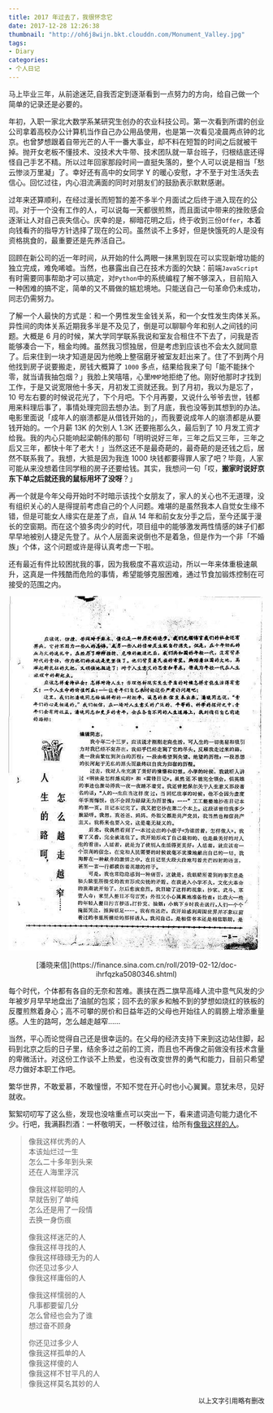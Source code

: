 ```yaml
---
title: 2017 年过去了，我很怀念它
date: 2017-12-28 12:26:38
thumbnail: "http://oh6j8wijn.bkt.clouddn.com/Monument_Valley.jpg"
tags:
- Diary
categories:
- 个人日记
---
```


马上毕业三年，从前途迷茫,自我否定到逐渐看到一点努力的方向，给自己做一个简单的记录还是必要的。

<!--more-->

年初，入职一家北大数学系某研究生创办的农业科技公司。第一次看到所谓的创业公司拿着高校办公计算机当作自己办公用品使用，也是第一次看见凌晨两点钟的北京。也曾梦想跟着自带光芒的人干一番大事业，却不料在短暂的时间之后就被干掉。抛开女老板不懂技术、没技术大牛带、技术团队就一草台班子，归根结底还得怪自己手艺不精。所以过年回家那段时间一直挺失落的，整个人可以说是相当「愁云惨淡万里凝」了。幸好还有高中的女同学 Y 的暖心安慰，才不至于对生活失去信心。回忆过往，内心泪流满面的同时对朋友们的鼓励表示默默感谢。

过年来还算顺利，在经过漫长而短暂的差不多半个月面试之后终于进入现在的公司。对于一个没有工作的人，可以说每一天都很煎熬，而且面试中带来的挫败感会逐渐让人对自己丧失信心。庆幸的是，柳暗花明之后，终于收到三份`Offer`，本着向钱看齐的指导方针选择了现在的公司。虽然谈不上多好，但是快饿死的人是没有资格挑食的，最重要还是先养活自己。

回顾在新公司的近一年时间，从开始的什么两眼一抹黑到现在可以实现新增功能的独立完成，难免唏嘘。当然，也暴露出自己在技术方面的欠缺：前端`JavaScript`有时需要同事帮助才可以搞定，对`Python`中的系统编程了解不够深入，目前陷入一种困难的搞不定，简单的又不屑做的尴尬境地。只能送自己一句革命仍未成功，同志仍需努力。

了解一个人最快的方式是：和一个男性发生金钱关系，和一个女性发生肉体关系。异性间的肉体关系近期我多半是不及见了，倒是可以聊聊今年和别人之间钱的问题。大概是 6 月的时候，某大学同学联系我说和室友合租住不下去了，问我是否能够凑合一下，租金均摊。虽然我习惯独居，但是考虑到应该也不会太久就同意了。后来住到一块才知道是因为他晚上整宿磨牙被室友赶出来了。住了不到两个月他找到房子说要搬走，房钱大概算了 `1000` 多点，结果给我来了句「能不能抹个零，就当请我抽包烟？」我脸上笑嘻嘻，心里`MMP`地拒绝了他。刚好他那时才找到工作，于是又说宽限他十多天，月初发工资就还我。到了月初，我以为是忘了，10 号左右要的时候说花光了，下个月吧。下个月再要，又说什么爷爷去世，钱都用来料理后事了，事情处理完回去想办法。到了月底，我也没等到其想到的办法。电影里面说「成年人的崩溃都是从借钱开始的」，而我要说成年人的崩溃都是从要钱开始的。一个月薪 13K 的欠别人 1.3K 还要拖那么久，最后到了 10 月发工资才给我。我的内心只能响起梁朝伟的那句「明明说好三年，三年之后又三年，三年之后又三年，都快十年了老大！」当然这还不是最奇葩的，最奇葩的是还钱之后，居然不联系我了。我想，大抵是因为我连 1000 块钱都要得罪人家了吧？毕竟，人家可能从来没想着住同学租的房子还要给钱。其实，我想问一句「哎，**搬家时说好京东下单之后就还我的鼠标用坏了没呀**？」

再一个就是今年父母开始时不时暗示该找个女朋友了，家人的关心也不无道理，没有组织关心的人是得提前考虑自己的个人问题。难堪的是虽然我本人自觉女生缘不错，但是可能女人缘实在是差了点，自从 14 年和前女友分手之后，至今还属于漫长的空窗期。而在这个狼多肉少的时代，项目组中的能够激发两性情感的妹子们都早早地被别人捷足先登了。从个人层面来说倒也不是着急，但是作为一个非「不婚族」个体，这个问题或许是得认真考虑一下啦。

还有最近有件比较困扰我的事，因为我极度不喜欢运动，所以一年来体重极速飙升，这真是一件残酷而危险的事情，希望能够克服困难，通过节食加锻炼控制在可接受的范围之内。

![潘晓来信](/images/letter-from-PanXiao.jpg)
<center>[潘晓来信](https://finance.sina.com.cn/roll/2019-02-12/doc-ihrfqzka5080346.shtml)</center>

每个时代，个体都有各自的无奈和苦难。裹挟在西二旗早高峰人流中意气风发的少年被岁月早早地盘出了油腻的包浆；回不去的家乡和触不到的梦想如烧红的铁板的反覆煎熬着身心；高不可攀的房价和日益年迈的父母也开始往人的肩膀上增添重量感。人生的路呵，怎么越走越窄……

当然，平心而论觉得自己还是很幸运的。在父母的经济支持下来到这边站住脚，起码到北京之后的日子里，结余多过之前的工资，而且也不再像之前做没有技术含量的卑微活计。对这份工作谈不上热爱，也没有改变世界的勇气和能力，目前只希望尽力做好本职工作吧。

繁华世界，不敢爱慕，不敢憧憬，不知不觉在开心时也小心翼翼。意犹未尽，见好就收。

絮絮叨叨写了这么些，发现也没啥重点可以突出一下，看来遣词造句能力退化不少。行吧，我满斟烈酒：一杯敬明天，一杯敬过往，给所有[像我这样的人](http://www.juzimi.com/ju/3766577)。

>像我这样优秀的人   
本该灿烂过一生   
怎么二十多年到头来   
还在人海里浮沉    
>
>像我这样聪明的人   
早就告别了单纯   
怎么还是用了一段情   
去换一身伤痕   
>
>像我这样迷茫的人   
像我这样寻找的人   
像我这样碌碌无为的人   
你还见过多少人   
像我这样庸俗的人  
>
>像我这样懦弱的人   
凡事都要留几分   
怎么曾经也会为了谁  
想过奋不顾身   
>
>你还见过多少人   
像我这样孤单的人   
像我这样傻的人   
像我这样不甘平凡的人    
像我这样莫名其妙的人   

<div align = right> <font size = 2>以上文字引用略有删改 </font> </div>


